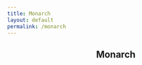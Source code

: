 ```yaml
---
title: Monarch
layout: default
permalink: /monarch
---
```


<p hidden>This page is in English. Please don't ask to auto-translate it. This page is in English. Please don't ask to auto-translate it. This page is in English. Please don't ask to auto-translate it. This page is in English. Please don't ask to auto-translate it. </p>
<section id="#monarch" class="main style3 primary">
    <div class="content">
        <header>
            <h2>Monarch</h2>
        </header>
            <div class="gallery">
                <article class="from-left">
                    <a href="images/lewds/monarch/f7cfdcef70d0593a7bd63700cfdb0061.png" class="image fit"><img src="images/lewdsthumbs/monarch/f7cfdcef70d0593a7bd63700cfdb0061.png" title="" alt="" /></a>
                </article>
                <article class="from-right">
                    <a href="images/lewds/monarch/0e66eb77b52d6c9c8672357e38af3ff6.jpg" class="image fit"><img src="images/lewdsthumbs/monarch/0e66eb77b52d6c9c8672357e38af3ff6.png" title="" alt="" /></a>
                </article>
                <article class="from-left">
                    <a href="images/lewds/monarch/2e688b6944ddf78fb5b35474f1f7aba8.jpg" class="image fit"><img src="images/lewdsthumbs/monarch/2e688b6944ddf78fb5b35474f1f7aba8.png" title="" alt="" /></a>
                </article>
                <article class="from-right">
                    <a href="images/lewds/monarch/5c79006c5a3caa208f4a306682d53a59.png" class="image fit"><img src="images/lewdsthumbs/monarch/5c79006c5a3caa208f4a306682d53a59.png" title="" alt="" /></a>
                </article>
                <article class="from-left">
                    <a href="images/lewds/monarch/6ffdcb95927a98a2a86ff69e8eab64e6.jpg" class="image fit"><img src="images/lewdsthumbs/monarch/6ffdcb95927a98a2a86ff69e8eab64e6.png" title="" alt="" /></a>
                </article>
                <article class="from-right">
                    <a href="images/lewds/monarch/8c13671a19401e292d0b8c87f9990b6e.jpg" class="image fit"><img src="images/lewdsthumbs/monarch/8c13671a19401e292d0b8c87f9990b6e.png" title="" alt="" /></a>
                </article>
                <article class="from-left">
                    <a href="images/lewds/monarch/41f8bd3e71b306b8d0f7e2980bf85022.jpg" class="image fit"><img src="images/lewdsthumbs/monarch/41f8bd3e71b306b8d0f7e2980bf85022.png" title="" alt="" /></a>
                </article>
                <article class="from-right">
                    <a href="images/lewds/monarch/082c15f62ed88cdfa0ee966089724a28.png" class="image fit"><img src="images/lewdsthumbs/monarch/082c15f62ed88cdfa0ee966089724a28.png" title="" alt="" /></a>
                </article>
                <article class="from-left">
                    <a href="images/lewds/monarch/84bbd22c505bc68f0f68b3c49bdb519e.jpg" class="image fit"><img src="images/lewdsthumbs/monarch/84bbd22c505bc68f0f68b3c49bdb519e.png" title="" alt="" /></a>
                </article>
                <article class="from-right">
                    <a href="images/lewds/monarch/287aa8ccbaaad8bfef596d3f54e2a13e.png" class="image fit"><img src="images/lewdsthumbs/monarch/287aa8ccbaaad8bfef596d3f54e2a13e.png" title="" alt="" /></a>
                </article>
                <article class="from-left">
                    <a href="images/lewds/monarch/3048bd759486f4a28af62d7e9b357747.png" class="image fit"><img src="images/lewdsthumbs/monarch/3048bd759486f4a28af62d7e9b357747.png" title="" alt="" /></a>
                </article>
                <article class="from-right">
                    <a href="images/lewds/monarch/3859a378bc2c23cd33ece3707dbe51a4.png" class="image fit"><img src="images/lewdsthumbs/monarch/3859a378bc2c23cd33ece3707dbe51a4.png" title="" alt="" /></a>
                </article>
                <article class="from-left">
                    <a href="images/lewds/monarch/9756febb5b833b1b08ebef3d18138b1e.png" class="image fit"><img src="images/lewdsthumbs/monarch/9756febb5b833b1b08ebef3d18138b1e.png" title="" alt="" /></a>
                </article>
                <article class="from-right">
                    <a href="images/lewds/monarch/35461d01cd4708539dd6fcf2e9403af1.png" class="image fit"><img src="images/lewdsthumbs/monarch/35461d01cd4708539dd6fcf2e9403af1.png" title="" alt="" /></a>
                </article>
                <article class="from-left">
                    <a href="images/lewds/monarch/359100e04e09802060fdc5a1ac8d2864.jpg" class="image fit"><img src="images/lewdsthumbs/monarch/359100e04e09802060fdc5a1ac8d2864.png" title="" alt="" /></a>
                </article>
                <article class="from-right">
                    <a href="images/lewds/monarch/707811d473f90312c46ad846206e68da.jpg" class="image fit"><img src="images/lewdsthumbs/monarch/707811d473f90312c46ad846206e68da.png" title="" alt="" /></a>
                </article>
                <article class="from-left">
                    <a href="images/lewds/monarch/6174948ffc3fb1edba9a66731b2b05e9.png" class="image fit"><img src="images/lewdsthumbs/monarch/6174948ffc3fb1edba9a66731b2b05e9.png" title="" alt="" /></a>
                </article>
                <article class="from-right">
                    <a href="images/lewds/monarch/935947944e09e2d0e6f6946bde938659.jpg" class="image fit"><img src="images/lewdsthumbs/monarch/935947944e09e2d0e6f6946bde938659.png" title="" alt="" /></a>
                </article>
                <article class="from-left">
                    <a href="images/lewds/monarch/304739504109feb65e514445c8309be5.png" class="image fit"><img src="images/lewdsthumbs/monarch/304739504109feb65e514445c8309be5.png" title="" alt="" /></a>
                </article>
                <article class="from-right">
                    <a href="images/lewds/monarch/a76b5f634ef74556a8746e30dfb1ac4f.jpg" class="image fit"><img src="images/lewdsthumbs/monarch/a76b5f634ef74556a8746e30dfb1ac4f.png" title="" alt="" /></a>
                </article>
                <article class="from-left">
                    <a href="images/lewds/monarch/a94e236ce2e19a8b65a251ec7fcc3a0a.jpg" class="image fit"><img src="images/lewdsthumbs/monarch/a94e236ce2e19a8b65a251ec7fcc3a0a.png" title="" alt="" /></a>
                </article>
                <article class="from-right">
                    <a href="images/lewds/monarch/ae5c2c426de4c58b794996aaa4d2ae94.jpg" class="image fit"><img src="images/lewdsthumbs/monarch/ae5c2c426de4c58b794996aaa4d2ae94.png" title="" alt="" /></a>
                </article>
                <article class="from-left">
                    <a href="images/lewds/monarch/b5b43d8e5e363113ff497a2a6be997fc.jpg" class="image fit"><img src="images/lewdsthumbs/monarch/b5b43d8e5e363113ff497a2a6be997fc.png" title="" alt="" /></a>
                </article>
                <article class="from-right">
                    <a href="images/lewds/monarch/b6eff9013e8f5bfb181d3ffc1f0b894e.jpg" class="image fit"><img src="images/lewdsthumbs/monarch/b6eff9013e8f5bfb181d3ffc1f0b894e.png" title="" alt="" /></a>
                </article>
                <article class="from-left">
                    <a href="images/lewds/monarch/b57f6941cd74fef093034f9a51bd4f72.jpg" class="image fit"><img src="images/lewdsthumbs/monarch/b57f6941cd74fef093034f9a51bd4f72.png" title="" alt="" /></a>
                </article>
                <article class="from-right">
                    <a href="images/lewds/monarch/c2fbf38f72c011c512322b48f5ddb490.jpg" class="image fit"><img src="images/lewdsthumbs/monarch/c2fbf38f72c011c512322b48f5ddb490.png" title="" alt="" /></a>
                </article>
                <article class="from-left">
                    <a href="images/lewds/monarch/cdcd3a14c422265917290a9ba6c5866a.jpg" class="image fit"><img src="images/lewdsthumbs/monarch/cdcd3a14c422265917290a9ba6c5866a.png" title="" alt="" /></a>
                </article>
                <article class="from-right">
                    <a href="images/lewds/monarch/cefb4b008386a292b2953eff85d94a30.jpg" class="image fit"><img src="images/lewdsthumbs/monarch/cefb4b008386a292b2953eff85d94a30.png" title="" alt="" /></a>
                </article>
                <article class="from-left">
                    <a href="images/lewds/monarch/d61c0100ab6723cd35f6a548c21f9cb7.jpg" class="image fit"><img src="images/lewdsthumbs/monarch/d61c0100ab6723cd35f6a548c21f9cb7.png" title="" alt="" /></a>
                </article>
                <article class="from-right">
                    <a href="images/lewds/monarch/d252029d5f8a5dfc2c3be67b8653f228.jpg" class="image fit"><img src="images/lewdsthumbs/monarch/d252029d5f8a5dfc2c3be67b8653f228.png" title="" alt="" /></a>
                </article>
                <article class="from-left">
                    <a href="images/lewds/monarch/e5b082dd28d29754e5e08f8211413495.png" class="image fit"><img src="images/lewdsthumbs/monarch/e5b082dd28d29754e5e08f8211413495.png" title="" alt="" /></a>
                </article>
                <article class="from-right">
                    <a href="images/lewds/monarch/e6fae7bb35187d4298e4cb78a3cf6eae.jpg" class="image fit"><img src="images/lewdsthumbs/monarch/e6fae7bb35187d4298e4cb78a3cf6eae.png" title="" alt="" /></a>
                </article>
                <article class="from-left">
                    <a href="images/lewds/monarch/e81e6c6c9d61cf65742703a2df9a7194.png" class="image fit"><img src="images/lewdsthumbs/monarch/e81e6c6c9d61cf65742703a2df9a7194.png" title="" alt="" /></a>
                </article>
                <article class="from-right">
                    <a href="images/lewds/monarch/e7644bcb835b7af8eb6a03a91da055f5.png" class="image fit"><img src="images/lewdsthumbs/monarch/e7644bcb835b7af8eb6a03a91da055f5.png" title="" alt="" /></a>
                </article>
                <article class="from-left">
                    <a href="images/lewds/monarch/0c10774f089b172ec3b9f9e756b0b9b9.png" class="image fit"><img src="images/lewdsthumbs/monarch/0c10774f089b172ec3b9f9e756b0b9b9.png" title="" alt="" /></a>
                </article>
            </div>
    </div>
</section>